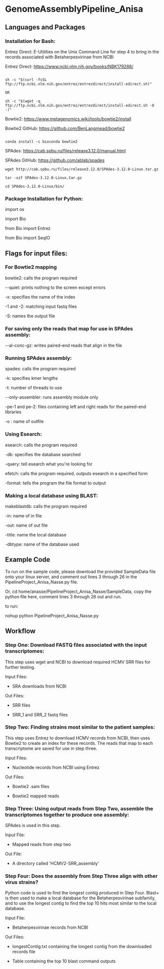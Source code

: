 # GenomeAssemblyPipeline_Anisa

## Languages and Packages

### Installation for Bash: 

Entrez Direct: E-Utilities on the Unix Command Line for step 4 to bring in the records associated with Betaherpesvirinae from NCBI 

Entrez Direct: https://www.ncbi.nlm.nih.gov/books/NBK179288/ 
```

sh -c "$(curl -fsSL ftp://ftp.ncbi.nlm.nih.gov/entrez/entrezdirect/install-edirect.sh)"

OR

sh -c "$(wget -q ftp://ftp.ncbi.nlm.nih.gov/entrez/entrezdirect/install-edirect.sh -O -)"
```

Bowtie2: https://www.metagenomics.wiki/tools/bowtie2/install

Bowtie2 GitHub: https://github.com/BenLangmead/bowtie2

```

conda install -c bioconda bowtie2

```

SPAdes: https://cab.spbu.ru/files/release3.12.0/manual.html

SPAdes GitHub: https://github.com/ablab/spades

```
wget http://cab.spbu.ru/files/release3.12.0/SPAdes-3.12.0-Linux.tar.gz

tar -xzf SPAdes-3.12.0-Linux.tar.gz

cd SPAdes-3.12.0-Linux/bin/
```

### Package Installation for Python: 


import os

import Bio

from Bio import Entrez 

from Bio import SeqIO


## Flags for input files: 

### For Bowtie2 mapping 

bowtie2: calls the program required 

--quiet: prints nothing to the screen except errors 

-x: specifies the name of the index 

-1 and -2: matching input fastq files 

-S: names the output file 


### For saving only the reads that map for use in SPAdes assembly: 

--al-conc-gz: writes paired-end reads that align in the file 


### Running SPAdes assembly: 

spades: calls the program required 

-k: specifies kmer lengths  

-t: number of threads to use

--only-assembler: runs assembly module only

-pe-1 and pe-2: files containing left and right reads for the paired-end libraries 

-o : name of outfile


### Using Esearch: 

esearch: calls the program required 

-db: specifies the database searched 

-query: tell esearch what you're looking for 

efetch: calls the program required, outputs esearch in a specified form 

-format: tells the program the file format to output 



### Making a local database using BLAST: 

makeblastdb: calls the program required 

-in: name of in file 

-out: name of out file 

-title: name the local database 

-dbtype: name of the database used 


## Example Code
To run on the sample code, please download the provided SampleData file onto your linux server, and comment out lines 3 through 26 in the PipelineProject_Anisa_Nasse.py file. 

Or, cd home/anasse/PipelineProject_Anisa_Nasse/SampleData, copy the python file here, comment lines 3 through 26 out and run.  

to run: 

nohup python PipelineProject_Anisa_Nasse.py

## Workflow

### Step One: Download FASTQ files associated with the input transcriptomes: 

This step uses wget and NCBI to download required HCMV SRR files for further testing. 

Input Files: 

- SRA downloads from NCBI 

Out Files: 

- SRR files 

- SRR_1 and SRR_2 fastq files 

### Step Two: Finding strains most similar to the patient samples: 

This step uses Entrez to download HCMV records from NCBI, then uses Bowtie2 to create an index for these records. 
The reads that map to each transcriptome are saved for use in step three. 

Input Files: 

- Nucleotide records from NCBI using Entrez

Out Files: 

- Bowtie2 .sam files 

- Bowtie2 mapped reads  

### Step Three: Using output reads from Step Two, assemble the transcriptomes together to produce one assembly: 

SPAdes is used in this step. 

Input File: 

- Mapped reads from step two 

Out File: 

- A directory called 'HCMV2-SRR_assembly' 

### Step Four: Does the assembly from Step Three align with other virus strains? 

Python code is used to find the longest contig produced in Step Four. Blast+ is then used to make a local database for the 
Betaherpesvirinae subfamily, and to use the longest contig to find the top 10 hits most similar to the local database. 

Input File: 

- Betaherpesvirinae records from NCBI

Out Files: 

- longestContig.txt containing the longest contig from the downloaded records file 

- Table containing the top 10 blast command outputs 



